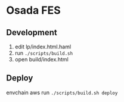 # Osada FES

## Development

1. edit lp/index.html.haml
2. run `./scripts/build.sh`
3. open build/index.html

## Deploy

envchain aws run `./scripts/build.sh deploy`
